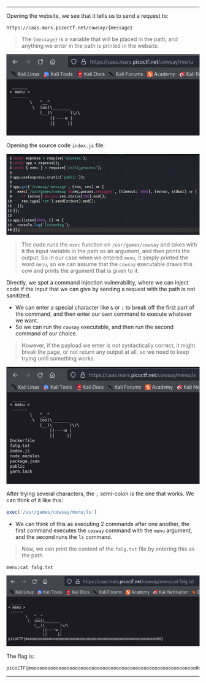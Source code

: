 
---

Opening the website, we see that it tells us to send a request to:

```url
https://caas.mars.picoctf.net/cowsay/{message} 
```

> The `{message}` is a variable that will be placed in the path, and anything we enter in the path is printed in the website.

![](./screenshots/caas-2.png)

Opening the source code `index.js` file:

![](./screenshots/caas-1.png)

> The code runs the `exec` function on `/usr/games/cowsay` and takes with it the input variable in the path as an argument, and then prints the output. So in our case when we entered `menu`, it simply printed the word `menu`, so we can assume that the `cowsay` executable draws this cow and prints the argument that is given to it.

Directly, we spot a command injection vulnerability, where we can inject code if the input that we can give by sending a request with the path is not sanitized.
- We can enter a special character like `&` or `;` to break off the first part of the command, and then enter our own command to execute whatever we want.
- So we can run the `cowsay` executable, and then run the second command of our choice.

> However, if the payload we enter is not syntactically correct, it might break the page, or not return any output at all, so we need to keep trying until something works.

![](./screenshots/caas-3.png)

After trying several characters, the `;` semi-colon is the one that works. We can think of it like this:

```javascript
exec('/usr/games/cowsay/menu;ls')
```
- We can think of this as executing 2 commands after one another, the first command executes the `cosway` command with the `menu` argument, and the second runs the `ls` command.

> Now, we can print the content of the `falg.txt` file by entering this as the path.

```text
menu;cat falg.txt
```

![](./screenshots/caas-4.png)

The flag is:
```text
picoCTF{moooooooooooooooooooooooooooooooooooooooooooooooooooooooooooo0o}
```

---

